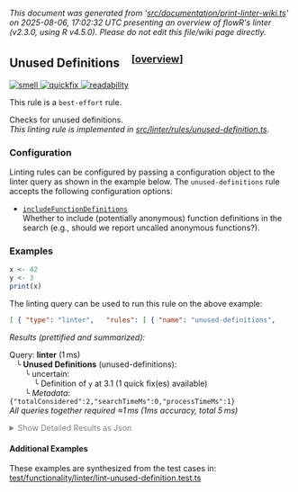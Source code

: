 _This document was generated from '[src/documentation/print-linter-wiki.ts](https://github.com/flowr-analysis/flowr/tree/main//src/documentation/print-linter-wiki.ts)' on 2025-08-06, 17:02:32 UTC presenting an overview of flowR's linter (v2.3.0, using R v4.5.0). Please do not edit this file/wiki page directly._
<h2 id="unused-definitions">Unused Definitions&emsp;<sup>[<a href="https://github.com/flowr-analysis/flowr/wiki/Linter">overview</a>]</sup></h2>

<span title="This rule is used to detect issues that do not directly affect the semantics of the code, but are still considered bad practice."><a href='#smell'>![smell](https://img.shields.io/badge/smell-yellow) </a></span> <span title="This rule may provide quickfixes to automatically fix the issues it detects."><a href='#quickfix'>![quickfix](https://img.shields.io/badge/quickfix-lightgray) </a></span> <span title="This rule is used to detect issues that are related to the readability of the code. For example, complex expressions, long lines, or inconsistent formatting."><a href='#readability'>![readability](https://img.shields.io/badge/readability-teal) </a></span>


This rule is a `best-effort` rule.
 
Checks for unused definitions.\
_This linting rule is implemented in <a href="https://github.com/flowr-analysis/flowr/tree/main//src/linter/rules/unused-definition.ts#L96">src/linter/rules/unused-definition.ts</a>._


### Configuration

Linting rules can be configured by passing a configuration object to the linter query as shown in the example below.
The `unused-definitions` rule accepts the following configuration options:

- <a href="https://github.com/flowr-analysis/flowr/tree/main//src/linter/rules/unused-definition.ts#L29"><code><span title="Whether to include (potentially anonymous) function definitions in the search (e.g., should we report uncalled anonymous functions?).">includeFunctionDefinitions</span></code></a>\
Whether to include (potentially anonymous) function definitions in the search (e.g., should we report uncalled anonymous functions?).

### Examples


```r
x <- 42
y <- 3
print(x)
```


The linting query can be used to run this rule on the above example:




```json
[ { "type": "linter",   "rules": [ { "name": "unused-definitions",     "config": {} } ] } ]
```






_Results (prettified and summarized):_

Query: **linter** (1 ms)\
&nbsp;&nbsp;&nbsp;╰ **Unused Definitions** (unused-definitions):\
&nbsp;&nbsp;&nbsp;&nbsp;&nbsp;&nbsp;&nbsp;╰ uncertain:\
&nbsp;&nbsp;&nbsp;&nbsp;&nbsp;&nbsp;&nbsp;&nbsp;&nbsp;&nbsp;&nbsp;╰ Definition of `y` at 3.1 (1 quick fix(es) available)\
&nbsp;&nbsp;&nbsp;&nbsp;&nbsp;&nbsp;&nbsp;╰ _Metadata_: <code>{"totalConsidered":2,"searchTimeMs":0,"processTimeMs":1}</code>\
_All queries together required ≈1 ms (1ms accuracy, total 5 ms)_

<details> <summary style="color:gray">Show Detailed Results as Json</summary>

The analysis required _4.7 ms_ (including parsing and normalization and the query) within the generation environment.	

In general, the JSON contains the Ids of the nodes in question as they are present in the normalized AST or the dataflow graph of flowR.
Please consult the [Interface](https://github.com/flowr-analysis/flowr/wiki/Interface) wiki page for more information on how to get those.




```json
{
  "linter": {
    "results": {
      "unused-definitions": {
        "results": [
          {
            "certainty": "uncertain",
            "variableName": "y",
            "range": [
              3,
              1,
              3,
              1
            ],
            "quickFix": [
              {
                "type": "remove",
                "range": [
                  3,
                  1,
                  3,
                  6
                ],
                "description": "Remove unused definition of `y`"
              }
            ]
          }
        ],
        ".meta": {
          "totalConsidered": 2,
          "searchTimeMs": 0,
          "processTimeMs": 1
        }
      }
    },
    ".meta": {
      "timing": 1
    }
  },
  ".meta": {
    "timing": 1
  }
}
```



</details>







	

#### Additional Examples
	
These examples are synthesized from the test cases in: [test/functionality/linter/lint-unused-definition.test.ts](https://github.com/flowr-analysis/flowr/tree/main//test/functionality/linter/lint-unused-definition.test.ts)